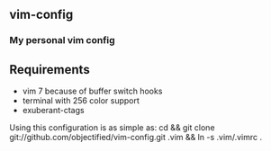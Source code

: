 ## vim-config 
### My personal vim config

## Requirements
- vim 7 because of buffer switch hooks
- terminal with 256 color support 
- exuberant-ctags 

Using this configuration is as simple as:
    cd && git clone git://github.com/objectified/vim-config.git .vim && ln -s .vim/.vimrc .
